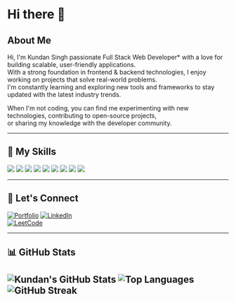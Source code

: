 # Hi there 👋

## About Me

Hi, I'm Kundan Singh passionate Full Stack Web Developer* with a love for building scalable, user-friendly applications.  
With a strong foundation in frontend & backend technologies, I enjoy working on projects that solve real-world problems.  
I'm constantly learning and exploring new tools and frameworks to stay updated with the latest industry trends.

When I'm not coding, you can find me experimenting with new technologies, contributing to open-source projects,  
or sharing my knowledge with the developer community.

---

## 🔧 My Skills

<p>
  <img src="https://img.shields.io/badge/Java-007396?logo=java&logoColor=white" />
  <img src="https://img.shields.io/badge/Spring_Boot-6DB33F?logo=spring-boot&logoColor=white" />
  <img src="https://img.shields.io/badge/Hibernate-59666C?logo=hibernate&logoColor=white" />
  <img src="https://img.shields.io/badge/SQL-4479A1?logo=mysql&logoColor=white" />
  <img src="https://img.shields.io/badge/MySQL-4479A1?logo=mysql&logoColor=white" />
  <img src="https://img.shields.io/badge/AWS-232F3E?logo=amazon-aws&logoColor=white" />
  <img src="https://img.shields.io/badge/JavaScript-F7DF1E?logo=javascript&logoColor=black" />
  <img src="https://img.shields.io/badge/CSS3-1572B6?logo=css3&logoColor=white" />
  <img src="https://img.shields.io/badge/HTML5-E34F26?logo=html5&logoColor=white" />
</p>

---

## 🔗 Let's Connect

[![Portfolio](https://img.shields.io/badge/Portfolio-000?style=flat&logo=google-chrome&logoColor=white)]([https://your-portfolio-link.com](https://kundanportfolio7872.netlify.app/))  
[![LinkedIn](https://img.shields.io/badge/LinkedIn-blue?logo=linkedin&logoColor=white)](http://www.linkedin.com/in/kundan19)  
[![LeetCode](https://img.shields.io/badge/LeetCode-FFA116?logo=leetcode&logoColor=white)](https://leetcode.com/kundan7872/)

---

## 📊 GitHub Stats

![Kundan's GitHub Stats](https://github-readme-stats.vercel.app/api?username=kundan7872&show_icons=true&theme=radical)
![Top Languages](https://github-readme-stats.vercel.app/api/top-langs/?username=kundan7872&layout=compact&theme=tokyonight)
![GitHub Streak](https://github-readme-streak-stats.herokuapp.com/?username=kundan7872&theme=tokyonight)
---
